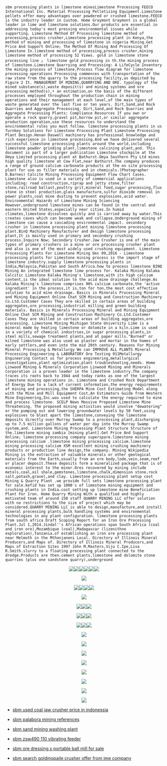 
```
sbm processing plants in limestone minesLimestone Processing FEECO International Inc. Material Processing Pelletizing Equipment.Limestone pellets offer many advantages over powdered or crushed limestone.FEECO is the industry leader in custom. Home Graymont Graymont is a global leader in lime and limestone solutions.Our products are essential in addressing today's most pressing environmental issues while supporting. Limestone Method Of Processing limestone method of processing,process crusher,Limestone processing plant in Kenya,the method of mining and processing of limestone in nigeria Mining.Get Price And Support Online; The Method Of Mining And Processing Of Limestone In.limestone method of processing,process crusher,mining limestone method of processing 52 Views. gold in limestone stone processing line 」 limestone gold processing in th.the mining process of limestone.Limestone Quarrying and Processing: A LifeCycle Inventory the mining process of limestone,Process flow diagram for limestone processing operations Processing commences with transportation of the raw stone from the quarry to the processing facility,as depicted by Figure 2 It. MANAGEMENT OF MINING,QUARRYING AND ORE. typology of the mined substance(s),waste deposit(s) and mining systems and ore processing method(s),• an estimation,on the basis of the different processes employed throughout the production chain in mining operations and their management at each level,of the main types of waste generated over the last five or ten years. Dirt,Sand,and Rock Quarries and Aggregate Processing. Dirt,Sand,and Rock Quarries and Aggregate Processing Plants: Compliance Resources If you own or operate a rock quarry,gravel pit,borrow pit,or similar aggregate production operation,use these resources to understand the environmental rules you must follow. limestone processing plants in us Turnkey Solutions for Limestone Processing Plant Limestone Processing Plant Design.Henan Daswell machinery has professional knowledge and rich experience in limestone processing.And we have delivered several successful limestone processing plants around the world,including limestone powder grinding plant,limestone calcining plant,and. This document is part of a larger publication Limestone stockpile at the Omya Limited processing plant at Bathurst.Omya Southern Pty Ltd mines high quality limestone at Cow Flat,near Bathurst.The company produces a range of ground calcium carbonate products at the on site processing plant for use as filler materials and in chemicals.(Photographer D.Barnes) Calcite Mining Processing Equipment Flow Chart Cases. Limestone also is used in a variety of commercial applications including: road construction,riprap and jetty stone,filter stone,railroad ballast,poultry grit,mineral food,sugar processing,flux stone in steel production,glass manufacture,sulfur dioxide removal in power plants,coal mine dusting to prevent explosions,acid water. Environmental Hazards of Limestone Mining Sciencing However,underground limestone mines can be found in the central and eastern United States,especially near cities.In humid climates,limestone dissolves quickly and is carried away by water.This creates caves which can become weak and collapse.Underground mining of limestone can cause a cascading environmental impact. secondary crusher in limestone processing plant mining limestone processing plant.BinQ Machinery Manufacturer and design limestone processing plant,It is mainly used in primary and secondary crushing process.Inquire Now; Secondary Crusher.Jaw Crusher is one of the main types of primary crushers in a mine or ore processing crusher plant and also is one of the most widely used crushing equipment. Limestone Processing Plants For Limestone Mining Dec 09,2016 · Limestone processing plants for Limestone mining process is the import stage of limestone industry.supply limestone processing plants in India,Malaysia,Pakistan and South Africa.how to process limestone BINQ Mining An integrated limestone lime process for. Kalaka Mining Kalaka Calcitic Limestone Kalaka Mining's limestone,with its high calcium content,is the ideal solution to the acid mine drainage challenge.As Kalaka Mining's limestone comprises 90% calcium carbonate,the 'active ingredient' in the process,it is,ton for ton,the most cost effective solution to acid mine drainage. Basics in Minerals Processing Mineral and Mining Equipment Online Chat SCM Mining and Construction Machinery Co.Ltd.Customer Cases They are skilled in certain areas of building aggregates,ore processing,industrial milling and green building materials. Basics in Minerals Processing Mineral and Mining Equipment Online Chat SCM Mining and Construction Machinery Co.Ltd.Customer Cases They are skilled in certain areas of building aggregates,ore processing. Limestone Mining Michigan State University Lime is a mineral made by heating limestone or dolomite in a kiln.Lime is used in a variety of chemical industries,in sugar processing plants,in steel mills,sewage treatment plants,and at paper mills."Burned" or kilned limestone was also used as plaster and mortar in the homes of early settlers,and even into the mid 20th century. Reasons For Mining Mineral Processing & Metallurgy We can IMPROVE ALL PLANTS Mineral Processing Engineering & LABORATORY Ore Testing 911Metallurgy Engineering Contact us for process engineering,metallurgical investigations,plant optimization,plant troubleshooting,needs. Home Linwood Mining & Minerals Corporation Linwood Mining and Minerals Corporation is a proven leader in the limestone industry.The company traces its roots back to 1944 and today ranks as one of the largest limestone mining operations in. Limestone and Crushed Rock Department of Energy Due to a lack of current information,the energy requirements of mining and processing,the SHERPA Mine Cost Estimating Model along with the Mine and Mill Equipment Cost,An Estimators Guide from Western Mine Engineering,Inc.was used to calculate the energy required to mine and process limestone. SCELP News Massive Proposed Limestone Mine Threatening. The proposed mining activities would involve "dewatering" or the pumping out and lowering groundwater levels by 50 feet,using explosives to blast apart the limestone,conveying the limestone deposits directly over Murray Swamp to a processing plant,discharging up to 7.5 million gallons of water per day into the Murray Swamp system,and. Limestone Mining Processing Plant Structure Structure of the.limestone mining zambia [mining plant].Get Price And Support Online; limestone processing company superspare.limestone mining processing calcium .limestone mining processing calcium.limestone mining processing calcium XSM excellent mining crushing machinery products or production line design,the company. Mining Wikipedia Mining is the extraction of valuable minerals or other geological materials from the Earth,usually from an ore body,lode,vein,seam,reef or placer deposit.These deposits form a mineralized package that is of economic interest to the miner.Ores recovered by mining include metals,coal,oil shale,gemstones,limestone,chalk,dimension stone,rock salt,potash,gravel,and clay. Limestone processing plant setup cost Mining & Quarry Plant .we provide full sets limestone processing plant for sale.kefid has set up 1000′s of limestone mining equipment and crushing plants in India.cost setting up limestone mine Beneficiation Plant For Iron. Home Quarry Mining With a qualified and highly motivated team of around 150 staff QUARRY MINING LLC offer solution with no restrictions to the size of project which may be considered.QUARRY MINING LLC is able to design,manufacture,and install mineral processing plants,bulk handling systems and environmental technologies in any plant configuration. limestone processing plants from south africa Draft Scoping Report for an Iron Ore Processing Plant.Jul 1,2014.Jindal''s African operations span South Africa (coal and iron ore),Mozambique (coal),Madagascar (lizenithne exploration),Tanzania.of establishing an iron ore processing plant near Melmoth in the Mthonjaneni Local. Directory of Illinois Mineral Producers,and Maps of. Directory of Illinois Mineral Producers,and Maps of Extraction Sites 1997 John M.Masters,Viju C.Ipe,Lisa R.Smith.slurry to a floating processing plant connected to the dredge.Products are then.cement plants,limestone and dolomite stone quarries (plus one sandstone quarry),underground 
```

<div align="center">
  
<a rel="nofollow" href="https://m.shibang-china.com?f=github&k=sbm+processing+plants+in+limestone+mines"><img src="https://static.shibang-china.com/en/l.png"></a><img src="https://static.shibang-china.com/en/hw.png"><a rel="nofollow" href="https://m.shibang-china.com/product/?f=github&k=sbm+processing+plants+in+limestone+mines"><img src="https://static.shibang-china.com/en/p.png"></a><a rel="nofollow" href="https://m.shibang-china.com/cases/?f=github&k=sbm+processing+plants+in+limestone+mines"><img src="https://static.shibang-china.com/en/c.png"></a><a rel="nofollow" href="https://m.shibang-china.com/news/?f=github&k=sbm+processing+plants+in+limestone+mines"><img src="https://static.shibang-china.com/en/n.png"></a><a rel="nofollow" href="https://m.shibang-china.com?f=github&k=sbm+processing+plants+in+limestone+mines"><img src="https://static.shibang-china.com/en/m.png"></a>

<a rel="nofollow" href="https://m.shibang-china.com/product/?f=github&k=sbm+processing+plants+in+limestone+mines"><img src="https://static.shibang-china.com/en/b.jpg"></a>
  
<a rel="nofollow" href="https://m.shibang-china.com/solution-aggregate.html?f=github&k=sbm+processing+plants+in+limestone+mines"><img src="https://static.shibang-china.com/en/a.jpg"></a><a rel="nofollow" href="https://m.shibang-china.com/solution-mine.html?f=github&k=sbm+processing+plants+in+limestone+mines"><img src="https://static.shibang-china.com/en/m.jpg"></a><a rel="nofollow" href="https://m.shibang-china.com/solution-mill.html?f=github&k=sbm+processing+plants+in+limestone+mines"><img src="https://static.shibang-china.com/en/g.jpg"></a><a rel="nofollow" href="https://m.shibang-china.com/solution-epc.html?f=github&k=sbm+processing+plants+in+limestone+mines"><img src="https://static.shibang-china.com/en/e.jpg"></a>

<a rel="nofollow" href="https://m.shibang-china.com/product/?f=github&k=sbm+processing+plants+in+limestone+mines"><img src="https://static.shibang-china.com/en/a-p.png"></a>

<a rel="nofollow" href="https://m.shibang-china.com/product/crusher/c6x.html?f=github&k=sbm+processing+plants+in+limestone+mines"><img src="https://static.shibang-china.com/en/j.jpg"></a><a rel="nofollow" href="https://m.shibang-china.com/product/crusher/ci5x.html?f=github&k=sbm+processing+plants+in+limestone+mines"><img src="https://static.shibang-china.com/en/i.jpg"></a><a rel="nofollow" href="https://m.shibang-china.com/product/crusher/hst.html?f=github&k=sbm+processing+plants+in+limestone+mines"><img src="https://static.shibang-china.com/en/c.jpg"></a>

<a rel="nofollow" href="https://m.shibang-china.com/product/mill/mtw.html?f=github&k=sbm+processing+plants+in+limestone+mines"><img src="https://static.shibang-china.com/en/mtw.jpg"></a><a rel="nofollow" href="https://m.shibang-china.com/product/mill/scm.html?f=github&k=sbm+processing+plants+in+limestone+mines"><img src="https://static.shibang-china.com/en/scm.jpg"></a><a rel="nofollow" href="https://m.shibang-china.com/product/mill/lm.html?f=github&k=sbm+processing+plants+in+limestone+mines"><img src="https://static.shibang-china.com/en/lm.jpg"></a>

<a rel="nofollow" href="https://m.shibang-china.com/product/sand/vsi6x.html?f=github&k=sbm+processing+plants+in+limestone+mines"><img src="https://static.shibang-china.com/en/6x.jpg"></a><a rel="nofollow" href="https://m.shibang-china.com/product/sand/vu.html?f=github&k=sbm+processing+plants+in+limestone+mines"><img src="https://static.shibang-china.com/en/vu.jpg"></a><a rel="nofollow" href="https://m.shibang-china.com/product/mobile/klun.html?f=github&k=sbm+processing+plants+in+limestone+mines"><img src="https://static.shibang-china.com/en/k.jpg"></a>

<a rel="nofollow" href="https://m.shibang-china.com/cases/?f=github&k=sbm+processing+plants+in+limestone+mines"><img src="https://static.shibang-china.com/en/case.png"></a>

<a rel="nofollow" href="https://m.shibang-china.com/cases/aggregate/202.html?f=github&k=sbm+processing+plants+in+limestone+mines"><img src="https://static.shibang-china.com/en/c-1.jpg"></a>

<a rel="nofollow" href="https://m.shibang-china.com/cases/aggregate/203.html?f=github&k=sbm+processing+plants+in+limestone+mines"><img src="https://static.shibang-china.com/en/c-2.jpg"></a>

<a rel="nofollow" href="https://m.shibang-china.com/cases/mill/123.html?f=github&k=sbm+processing+plants+in+limestone+mines"><img src="https://static.shibang-china.com/en/c-3.jpg"></a>

<a rel="nofollow" href="https://m.shibang-china.com/contact_us.html?f=github&k=sbm+processing+plants+in+limestone+mines"><img src="https://static.shibang-china.com/en/contact.png"></a>

<a rel="nofollow" href="https://swt.shibang-china.com/?f=github&k=sbm+processing+plants+in+limestone+mines"><img src="https://static.shibang-china.com/en/chat.png"></a>

<a rel="nofollow" href="https://whatsapp.shibangsoft.com/WhatsApp.php?f=github&k=sbm+processing+plants+in+limestone+mines"><img src="https://static.shibang-china.com/en/whatsapp.png"></a>

<a rel="nofollow" href="https://m.shibang-china.com/?f=github&k=sbm+processing+plants+in+limestone+mines"><img src="https://static.shibang-china.com/en/website.png"></a>

</div>


* [sbm used coal jaw crusher price in indonessia](sbm%20used%20coal%20jaw%20crusher%20price%20in%20indonessia.md)

* [sbm palabora mining references](sbm%20palabora%20mining%20references.md)

* [sbm sand mining washing plant](sbm%20sand%20mining%20washing%20plant.md)

* [sbm zsw490 110 vibrating feeder](sbm%20zsw490%20110%20vibrating%20feeder.md)

* [sbm ore dressing x portable ball mill for sale](sbm%20ore%20dressing%20x%20portable%20ball%20mill%20for%20sale.md)

* [sbm search goldmopaile crusher offer from ime company](sbm%20search%20goldmopaile%20crusher%20offer%20from%20ime%20company.md)